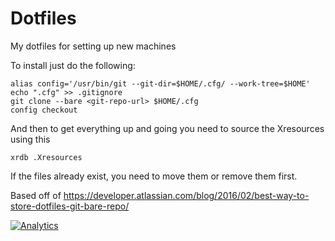 # Dotfiles
My dotfiles for setting up new machines

To install just do the following:
```
alias config='/usr/bin/git --git-dir=$HOME/.cfg/ --work-tree=$HOME'
echo ".cfg" >> .gitignore
git clone --bare <git-repo-url> $HOME/.cfg
config checkout
```
And then to get everything up and going you need to source the Xresources using this
```
xrdb .Xresources
```
If the files already exist, you need to move them or remove them first.

Based off of https://developer.atlassian.com/blog/2016/02/best-way-to-store-dotfiles-git-bare-repo/

[![Analytics](https://ga-beacon.appspot.com/UA-110461825-1/config?pixel)](https://github.com/jhart99/config)
